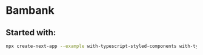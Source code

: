 # Bambank

## Started with:

```bash
npx create-next-app --example with-typescript-styled-components with-typescript-app
```

##

